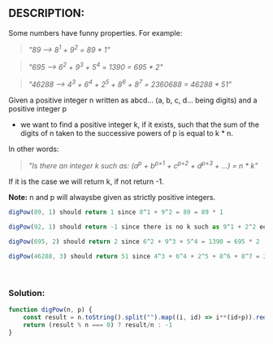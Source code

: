 ## DESCRIPTION:

Some numbers have funny properties. For example:

> <i>"89 --> 8<sup>1</sup> + 9<sup>2</sup> = 89 * 1"</i>

> <i>"695 --> 6<sup>2</sup> + 9<sup>3</sup> + 5<sup>4</sup> = 1390 = 695 * 2"</i>

> <i>"46288 --> 4<sup>3</sup> + 6<sup>4</sup> + 2<sup>5</sup> + 8<sup>6</sup> + 8<sup>7</sup> = 2360688 = 46288 * 51"</i>

Given a positive integer n written as abcd... (a, b, c, d... being digits) and a positive integer p

* we want to find a positive integer k, if it exists, such that the sum of the digits of n taken to the successive powers of p is equal to k * n.

In other words:

> <i>"Is there an integer k such as: (a<sup>p</sup> + b<sup>p+1</sup> + c<sup>p+2</sup> + d<sup>p+3</sup> + ...) = n * k"</i>

If it is the case we will return k, if not return -1.

**Note:** n and p will alwaysbe given as strictly positive integers.

```js
digPow(89, 1) should return 1 since 8^1 + 9^2 = 89 = 89 * 1

digPow(92, 1) should return -1 since there is no k such as 9^1 + 2^2 equals 92 * k

digPow(695, 2) should return 2 since 6^2 + 9^3 + 5^4 = 1390 = 695 * 2

digPow(46288, 3) should return 51 since 4^3 + 6^4 + 2^5 + 8^6 + 8^7 = 2360688 = 46288 * 51
```

<br />

### Solution:
```js
function digPow(n, p) {
    const result = n.toString().split("").map((i, id) => i**(id+p)).reduce((sum, num) => sum + num, 0)
    return (result % n === 0) ? result/n : -1
}
```